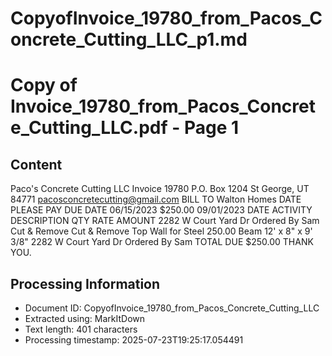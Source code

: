 # CopyofInvoice_19780_from_Pacos_Concrete_Cutting_LLC_p1.md

<!--
chunk_id: CopyofInvoice_19780_from_Pacos_Concrete_Cutting_LLC_p1
source: Copy of Invoice_19780_from_Pacos_Concrete_Cutting_LLC.pdf
page: 1
category: other
hash: 40a14af0b326956a5910f855fddbabd43c998b90294486652eed1fcb1dc13e67
-->

# Copy of Invoice_19780_from_Pacos_Concrete_Cutting_LLC.pdf - Page 1

## Content
Paco's Concrete Cutting LLC
Invoice 19780
P.O. Box 1204
St George, UT 84771
pacosconcretecutting@gmail.com
BILL TO
Walton Homes
DATE PLEASE PAY DUE DATE
06/15/2023 $250.00 09/01/2023
DATE ACTIVITY DESCRIPTION QTY RATE AMOUNT
2282 W Court Yard Dr
Ordered By Sam
Cut & Remove Cut & Remove Top Wall for Steel 250.00
Beam
12' x 8" x 9' 3/8"
2282 W Court Yard Dr
Ordered By Sam
TOTAL DUE $250.00
THANK YOU.

## Processing Information
- Document ID: CopyofInvoice_19780_from_Pacos_Concrete_Cutting_LLC
- Extracted using: MarkItDown
- Text length: 401 characters
- Processing timestamp: 2025-07-23T19:25:17.054491